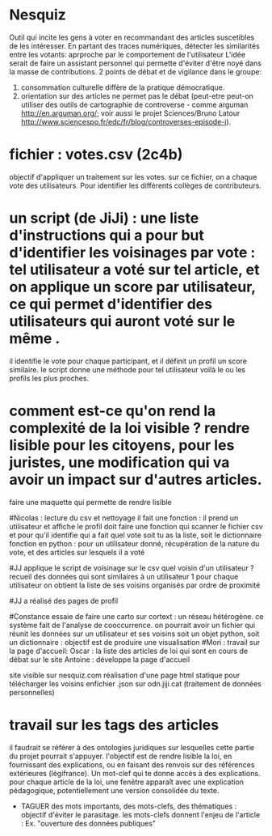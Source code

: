 # Nesquiz

Outil qui incite les gens à voter en recommandant des articles suscetibles de les intéresser.
En partant des traces numériques, détecter les similarités entre les votants: aprproche par le comportement de l'utilisateur
L'idée serait de faire un assistant personnel qui permette d'éviter d'être noyé dans la masse de contributions.
2 points de débat et de vigilance dans le groupe: 
1. consommation culturelle diffère de la pratique démocratique. 
2. orientation sur des articles ne permet pas le débat 
(peut-etre peut-on utiliser des outils de cartographie de controverse - comme arguman http://en.arguman.org/; 
voir aussi le projet Sciences/Bruno Latour http://www.sciencespo.fr/edc/fr/blog/controverses-episode-i).

# fichier : votes.csv (2c4b)

objectif d'appliquer un traitement sur les votes. sur ce fichier, on a chaque vote des utilisateurs.
Pour identifier les différents collèges de contributeurs.

# un script (de JiJi) : une liste d'instructions qui a pour but d'identifier les voisinages par vote : tel utilisateur a voté sur tel article, et on applique un score par utilisateur, ce qui permet d'identifier des utilisateurs qui auront voté sur le même .
il identifie le vote pour chaque participant, et il définit un profil un score similaire. le script donne une méthode pour tel utilisateur voilà le ou les profils les plus proches.

# comment est-ce qu'on rend la complexité de la loi visible ? rendre lisible pour les citoyens, pour les juristes, une modification qui va avoir un impact sur d'autres articles.
faire une maquette qui  permette de rendre lisible

#Nicolas : lecture du csv et nettoyage 
il fait une fonction : il prend un utilisateur et affiche le profil
doit faire une fonction qui scanner le fichier csv et pour qu'il identifie qui a fait quel vote 
soit tu as la liste, soit le dictionnaire 
fonction en python : pour un utilisateur donné, récupération de la nature du vote, et des articles sur lesquels il a voté

#JJ applique le script de voisinage sur le csv
quel voisin d'un utilisateur ?
recueil des données qui sont similaires à un utilisateur 1
pour chaque utilisateur on obtient la liste de ses voisins organisés par ordre de proximité

#JJ a réalisé des pages de profil

#Constance essaie de faire une carto sur cortext : un réseau hétérogène.
ce système fait de l'analyse de cooccurrence. 
on pourrait avoir un fichier qui réunit les données sur un utilisateur et ses voisins
soit un objet python, 
soit un dictionnaire : 
objectif est de produire une visualisation 
#Mori : travail sur la page d'accueil:
Oscar : la liste des articles de loi qui sont en cours de débat sur le site
Antoine : développe la page d'accueil 

site visible sur nesquiz.com
réalisation d'une page html statique pour télécharger les voisins enfichier .json sur odn.jiji.cat
(traitement de données personnelles)

# travail sur les tags des articles
il faudrait se référer à des ontologies juridiques sur lesquelles cette partie du projet pourrait s'appuyer. 
l'objectif est de rendre lisible la loi, en fournissant des explications, ou en faisant des renvois sur des références extérieures (légifrance). Un mot-clef qui te donne accès à des explications. 
pour chaque article de la loi, une fenêtre apparaît avec une explication pédagogique, potentiellement une version consolidée du texte.
- TAGUER des mots importants, des mots-clefs, des thématiques : objectif d'éviter le parasitage. les mots-clefs donnent l'enjeu de l'article : Ex. "ouverture des données publiques"
